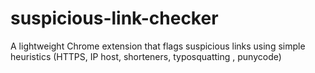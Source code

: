 # suspicious-link-checker
A lightweight Chrome extension that flags suspicious links using simple heuristics (HTTPS, IP host, shorteners, typosquatting , punycode)
